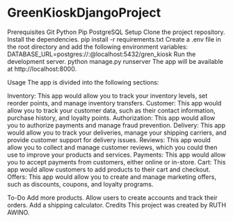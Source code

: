 # GreenKioskDjangoProject


Prerequisites
Git
Python
Pip
PostgreSQL
Setup
Clone the project repository.
Install the dependencies.
pip install -r requirements.txt
Create a .env file in the root directory and add the following environment variables:
DATABASE_URL=postgres://<username>:<password>@localhost:5432/gren_kiosk
Run the development server.
python manage.py runserver
The app will be available at http://localhost:8000.

Usage
The app is divided into the following sections:

Inventory: This app would allow you to track your inventory levels, set reorder points, and manage inventory transfers.
Customer: This app would allow you to track your customer data, such as their contact information, purchase history, and loyalty points.
Authorization: This app would allow you to authorize payments and manage fraud prevention.
Delivery: This app would allow you to track your deliveries, manage your shipping carriers, and provide customer support for delivery issues.
Reviews: This app would allow you to collect and manage customer reviews, which you could then use to improve your products and services.
Payments: This app would allow you to accept payments from customers, either online or in-store.
Cart: This app would allow customers to add products to their cart and checkout.
Offers: This app would allow you to create and manage marketing offers, such as discounts, coupons, and loyalty programs.


To-Do
Add more products.
Allow users to create accounts and track their orders.
Add a shipping calculator.
Credits
This project was created by RUTH AWINO.
